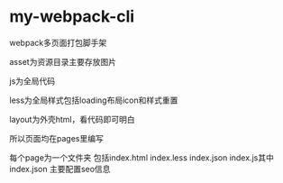 # my-webpack-cli
webpack多页面打包脚手架

asset为资源目录主要存放图片

js为全局代码

less为全局样式包括loading布局icon和样式重置

layout为外壳html，看代码即可明白

所以页面均在pages里编写

每个page为一个文件夹 包括index.html index.less index.json index.js其中index.json 主要配置seo信息

